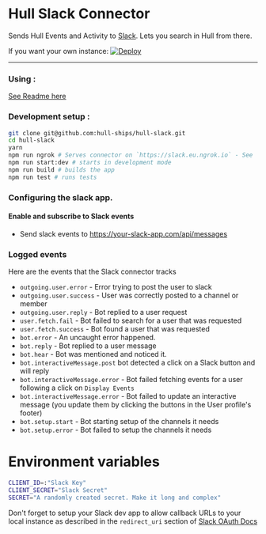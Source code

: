 # Hull Slack Connector

Sends Hull Events and Activity to [Slack](http://slack.com). Lets you search in Hull from there.

If you want your own instance: [![Deploy](https://www.herokucdn.com/deploy/button.png)](https://heroku.com/deploy?template=https://github.com/hull-ships/hull-slack)

---

### Using :

[See Readme here](https://dashboard.hullapp.io/readme?url=https://hull-slack.herokuapp.com)

### Development setup :

```sh
git clone git@github.com:hull-ships/hull-slack.git
cd hull-slack
yarn
npm run ngrok # Serves connector on `https://slack.eu.ngrok.io` - See `package.json` 
npm run start:dev # starts in development mode
npm run build # builds the app
npm run test # runs tests
```

### Configuring the slack app.
#### Enable and subscribe to Slack events
- Send slack events to https://your-slack-app.com/api/messages

### Logged events

Here are the events that the Slack connector tracks

- `outgoing.user.error` - Error trying to post the user to slack
- `outgoing.user.success` - User was correctly posted to a channel or member
- `outgoing.user.reply` - Bot replied to a user request
- `user.fetch.fail` - Bot failed to search for a user that was requested
- `user.fetch.success` - Bot found a user that was requested
- `bot.error` - An uncaught error happened.
- `bot.reply` - Bot replied to a user message
- `bot.hear` - Bot was mentioned and noticed it.
- `bot.interactiveMessage.post` bot detected a click on a Slack button and will reply
- `bot.interactiveMessage.error` - Bot failed fetching events for a user following a click on `Display Events`
- `bot.interactiveMessage.error` - Bot failed to update an interactive message (you update them by clicking the buttons in the User profile's footer)
- `bot.setup.start` - Bot starting setup of the channels it needs
- `bot.setup.error` - Bot failed to setup the channels it needs

# Environment variables

```sh
CLIENT_ID=:"Slack Key"
CLIENT_SECRET="Slack Secret"
SECRET="A randomly created secret. Make it long and complex"
```

Don't forget to setup your Slack dev app to allow callback URLs to your local instance as described in the `redirect_uri` section of [Slack OAuth Docs](https://api.slack.com/docs/oauth)
